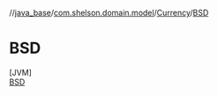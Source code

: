 //[java_base](../../../../index.md)/[com.shelson.domain.model](../../index.md)/[Currency](../index.md)/[BSD](index.md)

# BSD

[JVM]\
[BSD](index.md)
